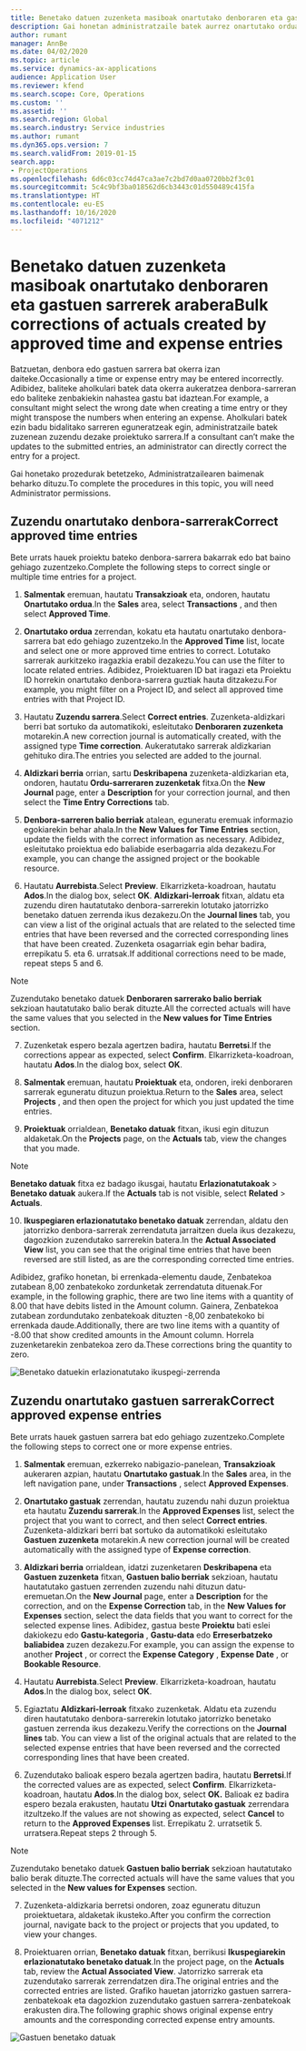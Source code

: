 ```yaml
---
title: Benetako datuen zuzenketa masiboak onartutako denboraren eta gastuen sarrerek arabera
description: Gai honetan administratzaile batek aurrez onartutako orduaren edo gastuen sarreran zuzenketa bat edo masibo bat nola egin dezakeen azaltzen da, fakturazioa osatu gabe badago.
author: rumant
manager: AnnBe
ms.date: 04/02/2020
ms.topic: article
ms.service: dynamics-ax-applications
audience: Application User
ms.reviewer: kfend
ms.search.scope: Core, Operations
ms.custom: ''
ms.assetid: ''
ms.search.region: Global
ms.search.industry: Service industries
ms.author: rumant
ms.dyn365.ops.version: 7
ms.search.validFrom: 2019-01-15
search.app:
- ProjectOperations
ms.openlocfilehash: 6d6c03cc74d47ca3ae7c2bd7d0aa0720bb2f3c01
ms.sourcegitcommit: 5c4c9bf3ba018562d6cb3443c01d550489c415fa
ms.translationtype: HT
ms.contentlocale: eu-ES
ms.lasthandoff: 10/16/2020
ms.locfileid: "4071212"
---
```

# <a name="bulk-corrections-of-actuals-created-by-approved-time-and-expense-entries"></a><span data-ttu-id="f0931-103">Benetako datuen zuzenketa masiboak onartutako denboraren eta gastuen sarrerek arabera</span><span class="sxs-lookup"><span data-stu-id="f0931-103">Bulk corrections of actuals created by approved time and expense entries</span></span>

<span data-ttu-id="f0931-104">Batzuetan, denbora edo gastuen sarrera bat okerra izan daiteke.</span><span class="sxs-lookup"><span data-stu-id="f0931-104">Occasionally a time or expense entry may be entered incorrectly.</span></span> <span data-ttu-id="f0931-105">Adibidez, baliteke aholkulari batek data okerra aukeratzea denbora-sarreran edo baliteke zenbakiekin nahastea gastu bat idaztean.</span><span class="sxs-lookup"><span data-stu-id="f0931-105">For example, a consultant might select the wrong date when creating a time entry or they might transpose the numbers when entering an expense.</span></span> <span data-ttu-id="f0931-106">Aholkulari batek ezin badu bidalitako sarreren eguneratzeak egin, administratzaile batek zuzenean zuzendu dezake proiektuko sarrera.</span><span class="sxs-lookup"><span data-stu-id="f0931-106">If a consultant can’t make the updates to the submitted entries, an administrator can directly correct the entry for a project.</span></span>

<span data-ttu-id="f0931-107">Gai honetako prozedurak betetzeko, Administratzailearen baimenak beharko dituzu.</span><span class="sxs-lookup"><span data-stu-id="f0931-107">To complete the procedures in this topic, you will need Administrator permissions.</span></span>

## <a name="correct-approved-time-entries"></a><span data-ttu-id="f0931-108">Zuzendu onartutako denbora-sarrerak</span><span class="sxs-lookup"><span data-stu-id="f0931-108">Correct approved time entries</span></span>     

<span data-ttu-id="f0931-109">Bete urrats hauek proiektu bateko denbora-sarrera bakarrak edo bat baino gehiago zuzentzeko.</span><span class="sxs-lookup"><span data-stu-id="f0931-109">Complete the following steps to correct single or multiple time entries for a project.</span></span>

1. <span data-ttu-id="f0931-110">**Salmentak** eremuan, hautatu **Transakzioak** eta, ondoren, hautatu **Onartutako ordua**.</span><span class="sxs-lookup"><span data-stu-id="f0931-110">In the **Sales** area, select **Transactions** , and then select **Approved Time**.</span></span> 

2. <span data-ttu-id="f0931-111">**Onartutako ordua** zerrendan, kokatu eta hautatu onartutako denbora-sarrera bat edo gehiago zuzentzeko.</span><span class="sxs-lookup"><span data-stu-id="f0931-111">In the **Approved Time** list, locate and select one or more approved time entries to correct.</span></span> <span data-ttu-id="f0931-112">Lotutako sarrerak aurkitzeko iragazkia erabil dezakezu.</span><span class="sxs-lookup"><span data-stu-id="f0931-112">You can use the filter to locate related entries.</span></span> <span data-ttu-id="f0931-113">Adibidez, Proiektuaren ID bat iragazi eta Proiektu ID horrekin onartutako denbora-sarrera guztiak hauta ditzakezu.</span><span class="sxs-lookup"><span data-stu-id="f0931-113">For example, you might filter on a Project ID, and select all approved time entries with that Project ID.</span></span>

3. <span data-ttu-id="f0931-114">Hautatu **Zuzendu sarrera**.</span><span class="sxs-lookup"><span data-stu-id="f0931-114">Select **Correct entries**.</span></span> <span data-ttu-id="f0931-115">Zuzenketa-aldizkari berri bat sortuko da automatikoki, esleitutako **Denboraren zuzenketa** motarekin.</span><span class="sxs-lookup"><span data-stu-id="f0931-115">A new correction journal is automatically created, with the assigned type **Time correction**.</span></span> <span data-ttu-id="f0931-116">Aukeratutako sarrerak aldizkarian gehituko dira.</span><span class="sxs-lookup"><span data-stu-id="f0931-116">The entries you selected are added to the journal.</span></span> 

4. <span data-ttu-id="f0931-117">**Aldizkari berria** orrian, sartu **Deskribapena** zuzenketa-aldizkarian eta, ondoren, hautatu **Ordu-sarreraren zuzenketak** fitxa.</span><span class="sxs-lookup"><span data-stu-id="f0931-117">On the **New Journal** page, enter a **Description** for your correction journal, and then select the **Time Entry Corrections** tab.</span></span>  
5. <span data-ttu-id="f0931-118">**Denbora-sarreren balio berriak** atalean, eguneratu eremuak informazio egokiarekin behar ahala.</span><span class="sxs-lookup"><span data-stu-id="f0931-118">In the **New Values for Time Entries** section, update the fields with the correct information as necessary.</span></span> <span data-ttu-id="f0931-119">Adibidez, esleitutako proiektua edo baliabide eserbagarria alda dezakezu.</span><span class="sxs-lookup"><span data-stu-id="f0931-119">For example, you can change the assigned project or the bookable resource.</span></span>

6. <span data-ttu-id="f0931-120">Hautatu **Aurrebista**.</span><span class="sxs-lookup"><span data-stu-id="f0931-120">Select **Preview**.</span></span> <span data-ttu-id="f0931-121">Elkarrizketa-koadroan, hautatu **Ados**.</span><span class="sxs-lookup"><span data-stu-id="f0931-121">In the dialog box, select **OK**.</span></span> <span data-ttu-id="f0931-122">**Aldizkari-lerroak** fitxan, aldatu eta zuzendu diren hautatutako denbora-sarrerekin lotutako jatorrizko benetako datuen zerrenda ikus dezakezu.</span><span class="sxs-lookup"><span data-stu-id="f0931-122">On the **Journal lines** tab, you can view a list of the original actuals that are related to the selected time entries that have been reversed and the corrected corresponding lines that have been created.</span></span> <span data-ttu-id="f0931-123">Zuzenketa osagarriak egin behar badira, errepikatu 5. eta 6. urratsak.</span><span class="sxs-lookup"><span data-stu-id="f0931-123">If additional corrections need to be made, repeat steps 5 and 6.</span></span> 

> [!NOTE]
> <span data-ttu-id="f0931-124">Zuzendutako benetako datuek **Denboraren sarrerako balio berriak** sekzioan hautatutako balio berak dituzte.</span><span class="sxs-lookup"><span data-stu-id="f0931-124">All the corrected actuals will have the same values that you selected in the **New values for Time Entries** section.</span></span>

7. <span data-ttu-id="f0931-125">Zuzenketak espero bezala agertzen badira, hautatu **Berretsi**.</span><span class="sxs-lookup"><span data-stu-id="f0931-125">If the corrections appear as expected, select **Confirm**.</span></span> <span data-ttu-id="f0931-126">Elkarrizketa-koadroan, hautatu **Ados**.</span><span class="sxs-lookup"><span data-stu-id="f0931-126">In the dialog box, select **OK**.</span></span>

8. <span data-ttu-id="f0931-127">**Salmentak** eremuan, hautatu **Proiektuak** eta, ondoren, ireki denboraren sarrerak eguneratu dituzun proiektua.</span><span class="sxs-lookup"><span data-stu-id="f0931-127">Return to the **Sales** area, select **Projects** , and then open the project for which you just updated the time entries.</span></span> 

9. <span data-ttu-id="f0931-128">**Proiektuak** orrialdean, **Benetako datuak** fitxan, ikusi egin dituzun aldaketak.</span><span class="sxs-lookup"><span data-stu-id="f0931-128">On the **Projects** page, on the **Actuals** tab, view the changes that you made.</span></span> 

> [!NOTE]
> <span data-ttu-id="f0931-129">**Benetako datuak** fitxa ez badago ikusgai, hautatu **Erlazionatutakoak** > **Benetako datuak** aukera.</span><span class="sxs-lookup"><span data-stu-id="f0931-129">If the **Actuals** tab is not visible, select **Related** > **Actuals**.</span></span>  

10. <span data-ttu-id="f0931-130">**Ikuspegiaren erlazionatutako benetako datuak** zerrendan, aldatu den jatorrizko denbora-sarrerak zerrendatuta jarraitzen duela ikus dezakezu, dagozkion zuzendutako sarrerekin batera.</span><span class="sxs-lookup"><span data-stu-id="f0931-130">In the **Actual Associated View** list, you can see that the original time entries that have been reversed are still listed, as are the corresponding corrected time entries.</span></span> 

<span data-ttu-id="f0931-131">Adibidez, grafiko honetan, bi errenkada-elementu daude, Zenbatekoa zutabean 8,00 zenbatekoko zordunketak zerrendatuta dituenak.</span><span class="sxs-lookup"><span data-stu-id="f0931-131">For example, in the following graphic, there are two line items with a quantity of 8.00 that have debits listed in the Amount column.</span></span> <span data-ttu-id="f0931-132">Gainera, Zenbatekoa zutabean zordundutako zenbatekoak dituzten -8,00 zenbatekoko bi errenkada daude.</span><span class="sxs-lookup"><span data-stu-id="f0931-132">Additionally, there are two line items with a quantity of -8.00 that show credited amounts in the Amount column.</span></span> <span data-ttu-id="f0931-133">Horrela zuzenketarekin zenbatekoa zero da.</span><span class="sxs-lookup"><span data-stu-id="f0931-133">These corrections bring the quantity to zero.</span></span>

![Benetako datuekin erlazionatutako ikuspegi-zerrenda](https://github.com/MicrosoftDocs/dynamics-365-customer-engagement-pr/blob/bulk-corrections-actuals-created-by-approved-time-expense-entries.md/time-actuals.png)
 
## <a name="correct-approved-expense-entries"></a><span data-ttu-id="f0931-135">Zuzendu onartutako gastuen sarrerak</span><span class="sxs-lookup"><span data-stu-id="f0931-135">Correct approved expense entries</span></span>

<span data-ttu-id="f0931-136">Bete urrats hauek gastuen sarrera bat edo gehiago zuzentzeko.</span><span class="sxs-lookup"><span data-stu-id="f0931-136">Complete the following steps to correct one or more expense entries.</span></span> 

1. <span data-ttu-id="f0931-137">**Salmentak** eremuan, ezkerreko nabigazio-panelean, **Transakzioak** aukeraren azpian, hautatu **Onartutako gastuak**.</span><span class="sxs-lookup"><span data-stu-id="f0931-137">In the **Sales** area, in the left navigation pane, under **Transactions** , select **Approved Expenses**.</span></span>

2. <span data-ttu-id="f0931-138">**Onartutako gastuak** zerrendan, hautatu zuzendu nahi duzun proiektua eta hautatu **Zuzendu sarrerak**.</span><span class="sxs-lookup"><span data-stu-id="f0931-138">In the **Approved Expenses** list, select the project that you want to correct, and then select **Correct entries**.</span></span> <span data-ttu-id="f0931-139">Zuzenketa-aldizkari berri bat sortuko da automatikoki esleitutako **Gastuen zuzenketa** motarekin.</span><span class="sxs-lookup"><span data-stu-id="f0931-139">A new correction journal will be created automatically with the assigned type of **Expense correction**.</span></span> 

3. <span data-ttu-id="f0931-140">**Aldizkari berria** orrialdean, idatzi zuzenketaren **Deskribapena** eta **Gastuen zuzenketa** fitxan, **Gastuen balio berriak** sekzioan, hautatu hautatutako gastuen zerrenden zuzendu nahi dituzun datu-eremuetan.</span><span class="sxs-lookup"><span data-stu-id="f0931-140">On the **New Journal** page, enter a **Description** for the correction, and on the **Expense Correction** tab, in the **New Values for Expenses** section, select the data fields that you want to correct for the selected expense lines.</span></span> <span data-ttu-id="f0931-141">Adibidez, gastua beste **Proiektu** bati eslei dakiokezu edo **Gastu-kategoria** , **Gastu-data** edo **Erreserbatzeko baliabidea** zuzen dezakezu.</span><span class="sxs-lookup"><span data-stu-id="f0931-141">For example, you can assign the expense to another **Project** , or correct the **Expense Category** , **Expense Date** , or **Bookable Resource**.</span></span>

4. <span data-ttu-id="f0931-142">Hautatu **Aurrebista**.</span><span class="sxs-lookup"><span data-stu-id="f0931-142">Select **Preview**.</span></span> <span data-ttu-id="f0931-143">Elkarrizketa-koadroan, hautatu **Ados**.</span><span class="sxs-lookup"><span data-stu-id="f0931-143">In the dialog box, select **OK**.</span></span> 

5. <span data-ttu-id="f0931-144">Egiaztatu **Aldizkari-lerroak** fitxako zuzenketak. Aldatu eta zuzendu diren hautatutako denbora-sarrerekin lotutako jatorrizko benetako gastuen zerrenda ikus dezakezu.</span><span class="sxs-lookup"><span data-stu-id="f0931-144">Verify the corrections on the **Journal lines** tab. You can view a list of the original actuals that are related to the selected expense entries that have been reversed and the corrected corresponding lines that have been created.</span></span>

6. <span data-ttu-id="f0931-145">Zuzendutako balioak espero bezala agertzen badira, hautatu **Berretsi**.</span><span class="sxs-lookup"><span data-stu-id="f0931-145">If the corrected values are as expected, select **Confirm**.</span></span> <span data-ttu-id="f0931-146">Elkarrizketa-koadroan, hautatu **Ados**.</span><span class="sxs-lookup"><span data-stu-id="f0931-146">In the dialog box, select **OK.**</span></span> <span data-ttu-id="f0931-147">Balioak ez badira espero bezala erakusten, hautatu **Utzi** **Onartutako gastuak** zerrendara itzultzeko.</span><span class="sxs-lookup"><span data-stu-id="f0931-147">If the values are not showing as expected, select **Cancel** to return to the **Approved Expenses** list.</span></span> <span data-ttu-id="f0931-148">Errepikatu 2. urratsetik 5. urratsera.</span><span class="sxs-lookup"><span data-stu-id="f0931-148">Repeat steps 2 through 5.</span></span> 

> [!NOTE]
> <span data-ttu-id="f0931-149">Zuzendutako benetako datuek **Gastuen balio berriak** sekzioan hautatutako balio berak dituzte.</span><span class="sxs-lookup"><span data-stu-id="f0931-149">The corrected actuals will have the same values that you selected in the **New values for Expenses** section.</span></span>

7. <span data-ttu-id="f0931-150">Zuzenketa-aldizkaria berretsi ondoren, zoaz eguneratu dituzun proiektuetara, aldaketak ikusteko.</span><span class="sxs-lookup"><span data-stu-id="f0931-150">After you confirm the correction journal, navigate back to the project or projects that you updated, to view your changes.</span></span>  

8. <span data-ttu-id="f0931-151">Proiektuaren orrian, **Benetako datuak** fitxan, berrikusi **Ikuspegiarekin erlazionatutako benetako datuak**.</span><span class="sxs-lookup"><span data-stu-id="f0931-151">In the project page, on the **Actuals** tab, review the **Actual Associated View**.</span></span> <span data-ttu-id="f0931-152">Jatorrizko sarrerak eta zuzendutako sarrerak zerrendatzen dira.</span><span class="sxs-lookup"><span data-stu-id="f0931-152">The original entries and the corrected entries are listed.</span></span> <span data-ttu-id="f0931-153">Grafiko hauetan jatorrizko gastuen sarrera-zenbatekoak eta dagozkion zuzendutako gastuen sarrera-zenbatekoak erakusten dira.</span><span class="sxs-lookup"><span data-stu-id="f0931-153">The following graphic shows original expense entry amounts and the corresponding corrected expense entry amounts.</span></span> 

![Gastuen benetako datuak](https://user-images.githubusercontent.com/60806505/77122219-4cd52900-69fa-11ea-8349-ccd2ffebf640.png)
